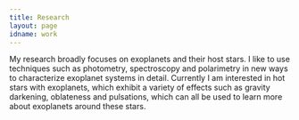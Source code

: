 ```yaml
---
title: Research
layout: page
idname: work
---
```


My research broadly focuses on exoplanets and their host stars.
I like to use techniques such as photometry, spectroscopy and polarimetry
in new ways to characterize exoplanet systems in detail.
Currently I am interested in hot stars with exoplanets,
which exhibit a variety of effects such as gravity darkening,
oblateness and pulsations, which can all be used to learn more about exoplanets around these stars.
